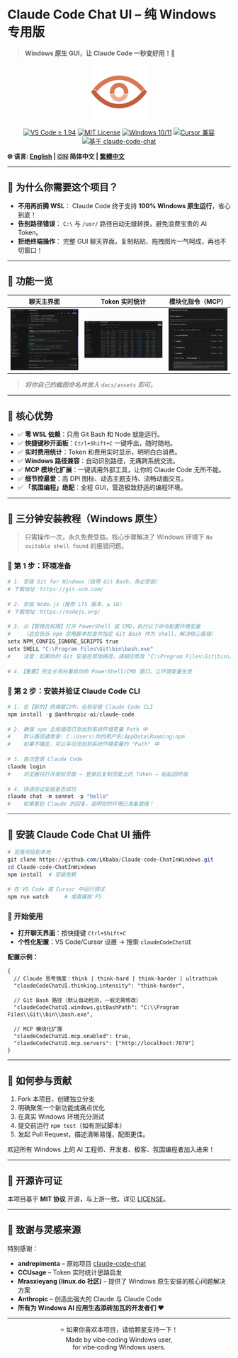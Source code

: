 # Claude Code Chat UI – 纯 Windows 专用版

> **Windows 原生 GUI，让 Claude Code 一秒变好用！🚀**

<div align="center">
  <img src="icon.png" alt="Claude Code Chat Icon" width="128" height="128">

  <!-- Badges -->
  <a href="https://code.visualstudio.com/"><img src="https://img.shields.io/badge/VS%20Code-%E2%89%A51.94-blue" alt="VS Code ≥ 1.94"></a> <a href="LICENSE"><img src="https://img.shields.io/badge/License-MIT-green" alt="MIT License"></a> <a href="https://www.microsoft.com/windows"><img src="https://img.shields.io/badge/Windows-10%20%7C%2011-blue" alt="Windows 10/11"></a> <a href="https://cursor.sh/"><img src="https://img.shields.io/badge/Cursor-兼容-purple" alt="Cursor 兼容"></a> <a href="https://github.com/andrepimenta/claude-code-chat"><img src="https://img.shields.io/badge/基于-claude--code--chat-orange" alt="基于 claude-code-chat"></a>
</div>

**🌐 语言: [English](./README.md) | 🇨🇳 简体中文 | [繁體中文](./README.zh-TW.md)**

---

## 🚩 为什么你需要这个项目？

*   **不用再折腾 WSL**：
    Claude Code 终于支持 **100% Windows 原生运行**，省心到底！
*   **告别路径错误**：
    `C:\` 与 `/usr/` 路径自动无缝转换，避免浪费宝贵的 AI Token。
*   **拒绝终端操作**：
    完整 GUI 聊天界面，复制粘贴、拖拽图片一气呵成，再也不切窗口！

---

## 📸 功能一览

| 聊天主界面                      | Token 实时统计                          | 模块化指令（MCP）                  |
| -------------------------- | ----------------------------------- | --------------------------- |
| ![主界面](docs/assets/ui.png) | ![Token HUD](docs/assets/token.png) | ![MCP](docs/assets/mcp.png) |

> *将你自己的截图命名并放入 `docs/assets` 即可。*

---

## 🎯 核心优势

*   ✅ **零 WSL 依赖**：只用 Git Bash 和 Node 就能运行。
*   ✅ **快捷键秒开面板**：`Ctrl+Shift+C` 一键呼出，随时随地。
*   ✅ **实时费用统计**：Token 和费用实时显示，明明白白消费。
*   ✅ **Windows 路径兼容**：自动识别路径，无痛跨系统交流。
*   ✅ **MCP 模块化扩展**：一键调用外部工具，让你的 Claude Code 无所不能。
*   ✅ **细节控最爱**：高 DPI 图标、动态主题支持、流畅动画交互。
*   ✅ **「氛围编程」绝配**：全程 GUI，营造极致舒适的编程环境。

---

## 🚀 三分钟安装教程（Windows 原生）

> 只需操作一次，永久免费受益。核心步骤解决了 Windows 环境下 `No suitable shell found` 的报错问题。

### 🔹 第 1 步：环境准备

```powershell
# 1. 安装 Git for Windows（自带 Git Bash，务必安装）
# 下载地址：https://git-scm.com/

# 2. 安装 Node.js（推荐 LTS 版本，≥ 18）
# 下载地址：https://nodejs.org/

# 3. 以【管理员权限】打开 PowerShell 或 CMD，执行以下命令配置环境变量
#    （这会告诉 npm 忽略脚本检查并指定 Git Bash 作为 shell，解决核心报错）
setx NPM_CONFIG_IGNORE_SCRIPTS true
setx SHELL "C:\Program Files\Git\bin\bash.exe"
#    注意：如果你的 Git 安装在其他路径，请相应修改 "C:\Program Files\Git\bin\bash.exe"

# 4.【重要】完全关闭并重启你的 PowerShell/CMD 窗口，让环境变量生效
```

### 🔹 第 2 步：安装并验证 Claude Code CLI

```powershell
# 1. 在【新的】终端窗口中，全局安装 Claude Code CLI
npm install -g @anthropic-ai/claude-code

# 2. 确保 npm 全局路径已添加到系统环境变量 Path 中
#    默认路径通常是: C:\Users\你的用户名\AppData\Roaming\npm
#    如果不确定，可以手动添加到系统环境变量的 "Path" 中

# 3. 首次登录 Claude Code
claude login
#    浏览器将打开授权页面 → 登录后复制页面上的 Token → 粘贴回终端

# 4. 快速验证安装是否成功
claude chat -m sonnet -p "hello"
#    如果看到 Claude 的回复，说明你的环境已准备就绪！
```

---

## 🔌 安装 Claude Code Chat UI 插件

```powershell
# 克隆项目到本地
git clone https://github.com/LKbaba/Claude-code-ChatInWindows.git
cd Claude-code-ChatInWindows
npm install  # 安装依赖

# 在 VS Code 或 Cursor 中运行调试
npm run watch     # 或直接按 F5
```

### 🎉 开始使用

*   **打开聊天界面**：按快捷键 `Ctrl+Shift+C`
*   **个性化配置**：VS Code/Cursor 设置 → 搜索 `claudeCodeChatUI`

**配置示例：**

```jsonc
{
  // Claude 思考强度：think | think-hard | think-harder | ultrathink
  "claudeCodeChatUI.thinking.intensity": "think-harder",

  // Git Bash 路径（默认自动检测，一般无需修改）
  "claudeCodeChatUI.windows.gitBashPath": "C:\\Program Files\\Git\\bin\\bash.exe",

  // MCP 模块化扩展
  "claudeCodeChatUI.mcp.enabled": true,
  "claudeCodeChatUI.mcp.servers": ["http://localhost:7070"]
}
```

---

## 🤝 如何参与贡献

1.  Fork 本项目，创建独立分支
2.  明确聚焦一个新功能或痛点优化
3.  在真实 Windows 环境充分测试
4.  提交前运行 `npm test`（如有测试脚本）
5.  发起 Pull Request，描述清晰易懂，配图更佳。

欢迎所有 Windows 上的 AI 工程师、开发者、极客、氛围编程者加入进来！

---

## 📝 开源许可证

本项目基于 **MIT 协议** 开源，与上游一致。详见 [LICENSE](LICENSE)。

---

## 🙏 致谢与灵感来源

特别感谢：

*   **andrepimenta** – 原始项目 [claude-code-chat](https://github.com/andrepimenta/claude-code-chat)
*   **CCUsage** – Token 实时统计思路启发
*   **Mrasxieyang (linux.do 社区)** – 提供了 Windows 原生安装的核心问题解决方案
*   **Anthropic** – 创造出强大的 Claude 与 Claude Code
*   **所有为 Windows AI 应用生态添砖加瓦的开发者们 ❤️**

---

<div align="center">
⭐ 如果你喜欢本项目，请给颗星支持一下！<br>
Made by vibe‑coding Windows user,<br>
for vibe‑coding Windows users.
</div>
